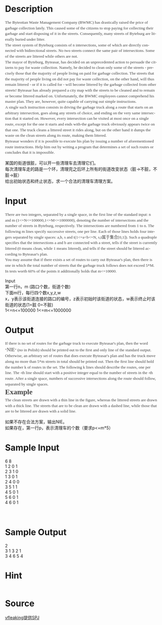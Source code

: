 
# Description

<div class="content"><p class="MsoNormal" align="left" style="margin: 0cm 0cm 0pt; line-height: 140%; text-align: left; mso-pagination: widow-orphan; mso-margin-top-alt: auto; mso-margin-bottom-alt: auto"><span lang="EN-US" style="font-size: 10pt; color: #444444; line-height: 140%; font-family: Tahoma; mso-font-kerning: 0pt">The Byteotian Waste Management Company (BWMC) has drastically raised the price of garbage collection lately. This caused some of the citizens to stop paying for collecting their garbage and start disposing of it in the streets. Consequently, many streets of Byteburg are literally buried under litter. <o:p></o:p></span></p>
<p class="MsoNormal" align="left" style="margin: 0cm 0cm 0pt; line-height: 140%; text-align: left; mso-pagination: widow-orphan; mso-margin-top-alt: auto; mso-margin-bottom-alt: auto"><span lang="EN-US" style="font-size: 10pt; color: #444444; line-height: 140%; font-family: Tahoma; mso-font-kerning: 0pt">The street system of Byteburg consists of n intersections, some of which are directly connected with bidirectional streets. No two streets connect the same pair of intersections. Some of the streets are littered while others are not. <o:p></o:p></span></p>
<p class="MsoNormal" align="left" style="margin: 0cm 0cm 0pt; line-height: 140%; text-align: left; mso-pagination: widow-orphan; mso-margin-top-alt: auto; mso-margin-bottom-alt: auto"><span lang="EN-US" style="font-size: 10pt; color: #444444; line-height: 140%; font-family: Tahoma; mso-font-kerning: 0pt">The mayor of Byteburg, Byteasar, has decided on an unprecedented action to persuade the citizens to pay for waste collection. Namely, he decided to clean only some of the streets - precisely those that the majority of people living on paid for garbage collection. The streets that the majority of people living on did not pay for waste collection, on the other hand, will thus remain littered - or if it is called for - will become littered by the garbage collected from other streets! Byteasar has already prepared a city map with the streets to be cleaned and to remain or become littered marked on. Unfortunately, the BWMC employees cannot comprehend his master plan. They are, however, quite capable of carrying out simple instructions. <o:p></o:p></span></p>
<p class="MsoNormal" align="left" style="margin: 0cm 0cm 0pt; line-height: 140%; text-align: left; mso-pagination: widow-orphan; mso-margin-top-alt: auto; mso-margin-bottom-alt: auto"><span lang="EN-US" style="font-size: 10pt; color: #444444; line-height: 140%; font-family: Tahoma; mso-font-kerning: 0pt">A single such instruction consists in driving the garbage truck along a route that starts on an arbitrary intersection, goes along any streets of choice, and ending on the very same intersection that it started on. However, every intersection can be visited at most once on a single route, except for the one it starts and ends with-the garbage truck obviously appears twice on that one. The truck cleans a littered street it rides along, but on the other hand it dumps the waste on the clean streets along its route, making them littered. <o:p></o:p></span></p>
<p class="MsoNormal" align="left" style="margin: 0cm 0cm 0pt; line-height: 140%; text-align: left; mso-pagination: widow-orphan; mso-margin-top-alt: auto; mso-margin-bottom-alt: auto"><span lang="EN-US" style="font-size: 10pt; color: #444444; line-height: 140%; font-family: Tahoma; mso-font-kerning: 0pt">Byteasar wonders if it is possible to execute his plan by issuing a number of aforementioned route instructions. Help him out by writing a program that determines a set of such routes or concludes that it is impossible. <o:p></o:p></span></p>
<p>某国的街道很脏，可以开一些清理车去清理它们。<br/>
每次清理车走的路是一个环，清理完之后环上所有的街道改变状态（脏-&gt;不脏，不脏-&gt;脏）<br/>
给出初始状态和终止状态，求一个合法的清理车清理方案。</p>
<p></p></div>

# Input

<div class="content"><p class="MsoNormal" align="left" style="margin: 0cm 0cm 0pt; line-height: 140%; text-align: left; mso-pagination: widow-orphan; mso-margin-top-alt: auto; mso-margin-bottom-alt: auto"><span lang="EN-US" style="font-size: 10pt; color: #444444; line-height: 140%; font-family: Tahoma; mso-font-kerning: 0pt">There are two integers, separated by a single space, in the first line of the standard input: n and m (1&lt;=N&lt;=100000,1&lt;=M&lt;=1000000), denoting the number of intersections and the number of streets in Byteburg, respectively. The intersections are numbered from 1 to n. The following m lines specify successive streets, one per line. Each of those lines holds four integers separated by single spaces: a,b, s and t(1&lt;=a&lt;b&lt;=N, s,t</span><span style="font-size: 10pt; color: #444444; line-height: 140%; font-family: 宋体; mso-font-kerning: 0pt; mso-bidi-font-family: Tahoma; mso-ascii-font-family: Tahoma; mso-hansi-font-family: Tahoma">属于集合</span><span lang="EN-US" style="font-size: 10pt; color: #444444; line-height: 140%; font-family: Tahoma; mso-font-kerning: 0pt">[0,1]). Such a quadruple specifies that the intersections a and b are connected with a street, <v:shape id="_x0000_i1026" alt="" type="#_x0000_t75" style="width: 4.5pt; height: 5.25pt"><v:imagedata o:href="http://main.edu.pl/images/OI18/smi-en-tex.17.png" src="file:///C:\DOCUME~1\ADMINI~1\LOCALS~1\Temp\msohtml1\01\clip_image002.gif"></v:imagedata></v:shape>tells if the street is currently littered (0 means clean, while 1 means littered), and <v:shape id="_x0000_i1027" alt="" type="#_x0000_t75" style="width: 3.75pt; height: 8.25pt"><v:imagedata o:href="http://main.edu.pl/images/OI18/smi-en-tex.20.png" src="file:///C:\DOCUME~1\ADMINI~1\LOCALS~1\Temp\msohtml1\01\clip_image003.gif"></v:imagedata></v:shape>tells if the street should be littered according to Byteasar&#39;s plan. <o:p></o:p></span></p>
<p class="MsoNormal" align="left" style="margin: 0cm 0cm 0pt; line-height: 140%; text-align: left; mso-pagination: widow-orphan; mso-margin-top-alt: auto; mso-margin-bottom-alt: auto"><span lang="EN-US" style="font-size: 10pt; color: #444444; line-height: 140%; font-family: Tahoma; mso-font-kerning: 0pt">You may assume that if there exists a set of routes to carry out Byteasar&#39;s plan, then there is one in which the total number of streets that the garbage truck follows does not exceed 5*M. <o:p></o:p></span></p>
<p class="MsoNormal" align="left" style="margin: 0cm 0cm 0pt; line-height: 140%; text-align: left; mso-pagination: widow-orphan; mso-margin-top-alt: auto; mso-margin-bottom-alt: auto"><span lang="EN-US" style="font-size: 10pt; color: #444444; line-height: 140%; font-family: Tahoma; mso-font-kerning: 0pt">In tests worth 60% of the points it additionally holds that m&lt;=10000. <o:p></o:p></span></p>
<p><span lang="EN-US" style="font-size: 12pt; color: #444444; line-height: 140%; font-family: 宋体; mso-font-kerning: 0pt; mso-bidi-font-family: 宋体"><o:p></o:p></span></p>
<p></p>
<p></p>
<p>Input<br/>
第一行n，m (路口个数，街道个数)<br/>
下面m行，每行四个数x,y,z,w<br/>
x，y表示该街道连接的路口的编号，z表示初始时该街道的状态，w表示终止时该街道的状态(1=脏 0=不脏)<br/>
1&lt;=n&lt;=100000 1&lt;=m&lt;=1000000</p></div>

# Output

<div class="content"><p class="MsoNormal" align="left" style="margin: 0cm 0cm 0pt; line-height: 140%; text-align: left; mso-pagination: widow-orphan; mso-margin-top-alt: auto; mso-margin-bottom-alt: auto"><span lang="EN-US" style="font-size: 10pt; color: #444444; line-height: 140%; font-family: Tahoma; mso-font-kerning: 0pt">If there is no set of routes for the garbage truck to execute Byteasar&#39;s plan, then the word &#34;</span><span lang="EN-US" style="font-size: 12pt; color: #444444; line-height: 140%; font-family: 宋体; mso-font-kerning: 0pt; mso-bidi-font-family: 宋体">NIE</span><span lang="EN-US" style="font-size: 10pt; color: #444444; line-height: 140%; font-family: Tahoma; mso-font-kerning: 0pt">&#34; (<i>no</i> in Polish) should be printed out to the first and only line of the standard output. Otherwise, an arbitrary set of routes that does execute Byteasar&#39;s plan and has the truck move along no more than 5*m streets in total should be printed out. Then the first line should hold the number k of routes in the set. The following k lines should describe the routes, one per line. The <v:shape id="_x0000_i1028" alt="" type="#_x0000_t75" style="width: 32.25pt; height: 13.5pt"><v:imagedata o:href="http://main.edu.pl/images/OI18/smi-en-tex.26.png" src="file:///C:\DOCUME~1\ADMINI~1\LOCALS~1\Temp\msohtml1\01\clip_image004.gif"></v:imagedata></v:shape>-th line should start with a positive integer <v:shape id="_x0000_i1029" alt="" type="#_x0000_t75" style="width: 8.25pt; height: 10.5pt"><v:imagedata o:href="http://main.edu.pl/images/OI18/smi-en-tex.27.png" src="file:///C:\DOCUME~1\ADMINI~1\LOCALS~1\Temp\msohtml1\01\clip_image005.gif"></v:imagedata></v:shape>equal to the number of streets in the <v:shape id="_x0000_i1030" alt="" type="#_x0000_t75" style="width: 3pt; height: 8.25pt"><v:imagedata o:href="http://main.edu.pl/images/OI18/smi-en-tex.28.png" src="file:///C:\DOCUME~1\ADMINI~1\LOCALS~1\Temp\msohtml1\01\clip_image006.gif"></v:imagedata></v:shape>-th route. After a single space, <v:shape id="_x0000_i1031" alt="" type="#_x0000_t75" style="width: 30pt; height: 10.5pt"><v:imagedata o:href="http://main.edu.pl/images/OI18/smi-en-tex.29.png" src="file:///C:\DOCUME~1\ADMINI~1\LOCALS~1\Temp\msohtml1\01\clip_image007.gif"></v:imagedata></v:shape>numbers of successive intersections along the route should follow, separated by single spaces. <o:p></o:p></span></p>
<p class="MsoNormal" align="left" style="margin: 0cm 0cm 0pt; line-height: 140%; text-align: left; mso-pagination: widow-orphan; mso-margin-top-alt: auto; mso-margin-bottom-alt: auto; mso-outline-level: 2"><b><span lang="EN-US" style="font-size: 18pt; color: #444444; line-height: 140%; font-family: Tahoma; mso-font-kerning: 0pt">Example<o:p></o:p></span></b></p>
<p class="MsoNormal" align="left" style="margin: 0cm 0cm 0pt; line-height: 140%; text-align: left; mso-pagination: widow-orphan; mso-margin-top-alt: auto; mso-margin-bottom-alt: auto"><span lang="EN-US" style="font-size: 10pt; color: #444444; line-height: 140%; font-family: Tahoma; mso-font-kerning: 0pt">The clean streets are drawn with a thin line in the figure, whereas the littered streets are drawn with a thick line. The streets that are to be clean are drawn with a dashed line, while those that are to be littered are drawn with a solid line. <o:p></o:p></span></p>
<p class="MsoNormal" align="left" style="margin: 0cm 0cm 0pt; line-height: 140%; text-align: left; mso-pagination: widow-orphan; tab-stops: 45.8pt 91.6pt 137.4pt 183.2pt 229.0pt 274.8pt 320.6pt 366.4pt 412.2pt 458.0pt 503.8pt 549.6pt 595.4pt 641.2pt 687.0pt 732.8pt"><span lang="EN-US" style="font-size: 12pt; color: #444444; line-height: 140%; font-family: 宋体; mso-font-kerning: 0pt; mso-bidi-font-family: 宋体"><o:p></o:p></span></p>
<p></p>
<p></p>
<p></p>
<p></p>
<p>如果不存在合法方案，输出NIE。<br/>
如果存在，第一行p，表示清理车的个数（要求p&lt;=m*5）<br/>
</p></div>

# Sample Input

<div class="content"><span class="sampledata">6 8<br/>
1 2 0 1<br/>
2 3 1 0<br/>
1 3 0 1<br/>
2 4 0 0<br/>
3 5 1 1<br/>
4 5 0 1<br/>
5 6 0 1<br/>
4 6 0 1<br/>
<br/>
<br/>
</span></div>

# Sample Output

<div class="content"><span class="sampledata">2<br/>
3 1 3 2 1 <br/>
3 4 6 5 4 <br/>
</span></div>

# Hint

<div class="content"><p></p><p><img alt="" src="/source/bzoj/2278/img/aHR0cDovL21haW4uZWR1LnBsL2ltYWdlcy9PSTE4L3NtaXphZDEuZ2lm.gif"/></p><p></p></div>

# Source

<div class="content"><p><a href="problemset.php?search=vfleaking提供SPJ">vfleaking提供SPJ</a></p></div>

